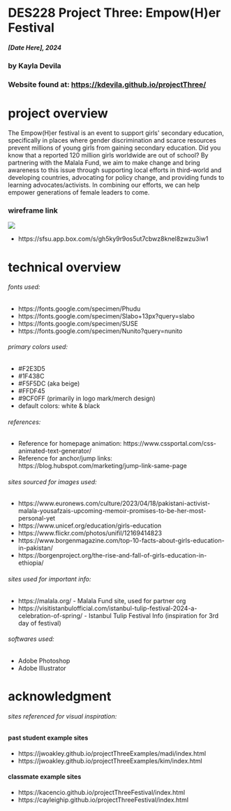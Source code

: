 # DES228 Project Three: Empow(H)er Festival
##### [Date Here], 2024 ######
### by Kayla Devila ###
### Website found at: https://kdevila.github.io/projectThree/ ###
 
# project overview
The Empow(H)er festival is an event to support girls' secondary education, specifically in places where gender discrimination and scarce resources prevent millions of young girls from gaining secondary education. Did you know that a reported 120 million girls worldwide are out of school? By partnering with the Malala Fund, we aim to make change and bring awareness to this issue through supporting local efforts in third-world and developing countries, advocating for policy change, and providing funds to learning advocates/activists. In combining our efforts, we can help empower generations of female leaders to come.

### wireframe link ###
<a href="https://github.com/kdevila/projectThree/blob/0665a0131e6549a4d4a470e41beb9cf8b8ac8c59/assets/Wireframe-1.png"></a>
<img src="assets/Wireframe-1.png"/>
<ul>
<li>https://sfsu.app.box.com/s/gh5ky9r9os5ut7cbwz8knel8zwzu3iw1</li>
</ul>


# technical overview
###### fonts used: ######
<ul>
    <li>https://fonts.google.com/specimen/Phudu</li>
    <li>https://fonts.google.com/specimen/Slabo+13px?query=slabo</li>
    <li>https://fonts.google.com/specimen/SUSE</li>
    <li>https://fonts.google.com/specimen/Nunito?query=nunito</li>
</ul>

###### primary colors used: ######
<ul>
    <li>#F2E3D5</li>
    <li>#1F438C</li>
    <li>#F5F5DC (aka beige)</li>
    <li>#FFDF45</li>
    <li>#9CF0FF (primarily in logo mark/merch design)</li>
    <li>default colors: white & black</li>
</ul>

###### references: ######
<ul>
    <li>Reference for homepage animation: https://www.cssportal.com/css-animated-text-generator/</li>
    <li>Reference for anchor/jump links: https://blog.hubspot.com/marketing/jump-link-same-page</li>
</ul>

###### sites sourced for images used: ######
<ul>
    <li>https://www.euronews.com/culture/2023/04/18/pakistani-activist-malala-yousafzais-upcoming-memoir-promises-to-be-her-most-personal-yet</li>
    <li>https://www.unicef.org/education/girls-education</li>
    <li>https://www.flickr.com/photos/unifil/12169414823</li>
    <li>https://www.borgenmagazine.com/top-10-facts-about-girls-education-in-pakistan/</li>
    <li>https://borgenproject.org/the-rise-and-fall-of-girls-education-in-ethiopia/</li>
</ul>

###### sites used for important info: ######
<ul>
    <li>https://malala.org/ - Malala Fund site, used for partner org</li>
    <li>https://visitistanbulofficial.com/istanbul-tulip-festival-2024-a-celebration-of-spring/ - Istanbul Tulip Festival Info (inspiration for 3rd day of festival)</li>
</ul>

###### softwares used: ######
<ul>
    <li>Adobe Photoshop</li>
    <li>Adobe Illustrator</li>
</ul>

# acknowledgment 
###### sites referenced for visual inspiration: ######
#### past student example sites ####
<ul>
    <li>https://jwoakley.github.io/projectThreeExamples/madi/index.html</li>
    <li>https://jwoakley.github.io/projectThreeExamples/kim/index.html</li>
</ul>

#### classmate example sites ####
<ul>
    <li>https://kacencio.github.io/projectThreeFestival/index.html</li>
    <li>https://cayleighip.github.io/projectThreeFestival/index.html</li>
</ul>

